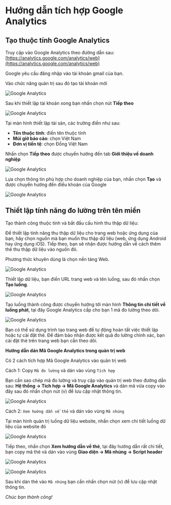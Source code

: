 # Hướng dẫn tích hợp Google Analytics

## Tạo thuộc tính Google Analytics

Truy cập vào Google Analytics theo đường dẫn sau: [https://analytics.google.com/analytics/web](https://analytics.google.com/analytics/web)

Google yêu cầu đăng nhập vào tài khoản gmail của bạn.

Vào chức năng quản trị sau đó tạo tài khoản mới

![Google Analytics](img/ga.jpg)

Sau khi thiết lập tài khoản xong bạn nhấn chọn nút **Tiếp theo**

![Google Analytics](img/ga-1.jpg)

Tại màn hình thiết lập tài sản, các trường điền như sau:

- **Tên thuộc tính**: điền tên thuộc tính
- **Múi giờ báo cáo**: chọn Việt Nam
- **Đơn vị tiền tệ**: chọn Đồng Việt Nam

Nhấn chọn **Tiếp theo** được chuyển hướng đến tab **Giới thiệu về doanh nghiệp**

![Google Analytics](img/ga-2.jpg)

Lựa chọn thông tin phù hợp cho doanh nghiệp của bạn, nhấn chọn **Tạo** và được chuyển hướng đến điều khoản của Google

![Google Analytics](img/ga-3.jpg)

## Thiết lập tính năng đo lường trên tên miền

Tạo thành công thuộc tính và bắt đầu cấu hình thu thập dữ liệu:

Để thiết lập tính năng thu thập dữ liệu cho trang web hoặc ứng dụng của bạn, hãy chọn nguồn mà bạn muốn thu thập dữ liệu (web, ứng dụng Android hay ứng dụng iOS). Tiếp theo, bạn sẽ nhận được hướng dẫn về cách thêm thẻ thu thập dữ liệu vào nguồn đó.

Phương thức khuyên dùng là chọn nền tảng Web.

![Google Analytics](img/ga-4.jpg)

Thiết lập dữ liệu, bạn điền URL trang web và tên luồng, sau đó nhấn chọn **Tạo luồng**.

![Google Analytics](img/ga-5.jpg)

Tạo luồng thành công được chuyển hướng tới màn hình **Thông tin chi tiết về luồng phát**, tại đây Google Analytics cấp cho bạn 1 mã đo lường theo dõi.

![Google Analytics](img/ga-7.jpg)

Bạn có thể sử dụng trình tạo trang web để tự động hoàn tất việc thiết lập hoặc tự cài đặt thẻ. Để đảm bảo nhận được kết quả đo lường chính xác, bạn cài đặt thẻ trên trang web bạn cần theo dõi.



**Hướng dẫn dán Mã Google Analytics trong quản trị web**

Có 2 cách tích hợp Mã Google Analytics vào quản trị web

Cách 1: Copy `Mã đo lường` và dán vào vùng `Tích hợp`

Bạn cần sao chép mã đo lường và truy cập vào quản trị web theo đường dẫn sau: **Hệ thống -> Tích hợp -> Mã Google Analytics** và dán mã vừa copy vào đây sau đó nhấn chọn nút (v) để lưu cập nhật thông tin.

![Google Analytics](img/ga-8.jpg)

Cách 2: `Xem hướng dẫn về thẻ` và dán vào vùng `Mã nhúng`

Tại màn hình quản trị luồng dữ liệu website, nhấn chọn xem chi tiết luồng dữ liệu của website đó

![Google Analytics](img/ga-10.jpg)

Tiếp theo, nhấn chọn **Xem hướng dẫn về thẻ**, tại đây hướng dẫn rất chi tiết, bạn copy mã thẻ và dán vào vùng **Giao diện -> Mã nhúng -> Script header**

![Google Analytics](img/ga-6.jpg)

![Google Analytics](img/ga-9.jpg)

Sau khi dán thẻ vào `Mã nhúng` bạn cần nhấn chọn nút (v) để lưu cập nhật thông tin.

_Chúc bạn thành công!_
